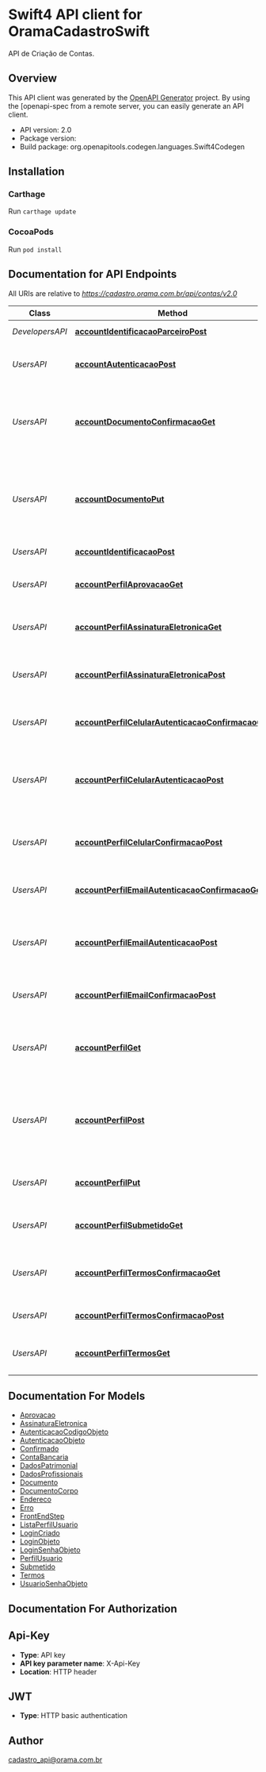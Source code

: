 # Swift4 API client for OramaCadastroSwift

API de Criação de Contas.

## Overview
This API client was generated by the [OpenAPI Generator](https://openapi-generator.tech) project.  By using the [openapi-spec from a remote server, you can easily generate an API client.

- API version: 2.0
- Package version: 
- Build package: org.openapitools.codegen.languages.Swift4Codegen

## Installation

### Carthage

Run `carthage update`

### CocoaPods

Run `pod install`

## Documentation for API Endpoints

All URIs are relative to *https://cadastro.orama.com.br/api/contas/v2.0*

Class | Method | HTTP request | Description
------------ | ------------- | ------------- | -------------
*DevelopersAPI* | [**accountIdentificacaoParceiroPost**](docs/DevelopersAPI.md#accountidentificacaoparceiropost) | **POST** /identificacao-parceiro/ | Cria um login para usuário.
*UsersAPI* | [**accountAutenticacaoPost**](docs/UsersAPI.md#accountautenticacaopost) | **POST** /autenticacao/ | Autentica um usuário que ainda não é cliente.
*UsersAPI* | [**accountDocumentoConfirmacaoGet**](docs/UsersAPI.md#accountdocumentoconfirmacaoget) | **GET** /perfil/{cpf}/documento/confirmacao/ | Consulta o status de confirmação do documento que foi submetido
*UsersAPI* | [**accountDocumentoPut**](docs/UsersAPI.md#accountdocumentoput) | **PUT** /perfil/{cpf}/documento/ | Anexa ou atualiza documento para conferencia de autenticidade do perfil.
*UsersAPI* | [**accountIdentificacaoPost**](docs/UsersAPI.md#accountidentificacaopost) | **POST** /identificacao/ | Cria um login para usuário.
*UsersAPI* | [**accountPerfilAprovacaoGet**](docs/UsersAPI.md#accountperfilaprovacaoget) | **GET** /perfil/{cpf}/aprovacao/ | Retorna o estado de aprovação de um perfil
*UsersAPI* | [**accountPerfilAssinaturaEletronicaGet**](docs/UsersAPI.md#accountperfilassinaturaeletronicaget) | **GET** /perfil/{cpf}/assinatura-eletronica/ | Verifica se a assinatura eletronica já foi definida.
*UsersAPI* | [**accountPerfilAssinaturaEletronicaPost**](docs/UsersAPI.md#accountperfilassinaturaeletronicapost) | **POST** /perfil/{cpf}/assinatura-eletronica/ | Realiza o cadastro da assinatura eletrônica do perfil.
*UsersAPI* | [**accountPerfilCelularAutenticacaoConfirmacaoGet**](docs/UsersAPI.md#accountperfilcelularautenticacaoconfirmacaoget) | **GET** /perfil/{cpf}/celular/autenticacao/confirmacao/ | Estado atual de confirmação do celular
*UsersAPI* | [**accountPerfilCelularAutenticacaoPost**](docs/UsersAPI.md#accountperfilcelularautenticacaopost) | **POST** /perfil/{cpf}/celular/autenticacao/ | Gera um código para iniciar o processo de validação do número do celular
*UsersAPI* | [**accountPerfilCelularConfirmacaoPost**](docs/UsersAPI.md#accountperfilcelularconfirmacaopost) | **POST** /perfil/{cpf}/celular/autenticacao/confirmacao/ | Confirma o numero de celular, concluindo a validação
*UsersAPI* | [**accountPerfilEmailAutenticacaoConfirmacaoGet**](docs/UsersAPI.md#accountperfilemailautenticacaoconfirmacaoget) | **GET** /perfil/{cpf}/email/autenticacao/confirmacao/ | Estado atual de confirmação do email
*UsersAPI* | [**accountPerfilEmailAutenticacaoPost**](docs/UsersAPI.md#accountperfilemailautenticacaopost) | **POST** /perfil/{cpf}/email/autenticacao/ | Gera um código para iniciar o processo de validação do email
*UsersAPI* | [**accountPerfilEmailConfirmacaoPost**](docs/UsersAPI.md#accountperfilemailconfirmacaopost) | **POST** /perfil/{cpf}/email/autenticacao/confirmacao/ | Confirma o email, concluindo a validação
*UsersAPI* | [**accountPerfilGet**](docs/UsersAPI.md#accountperfilget) | **GET** /perfil/{cpf}/ | Retorna o perfil de um usuário que ainda não foi transformado em cliente.
*UsersAPI* | [**accountPerfilPost**](docs/UsersAPI.md#accountperfilpost) | **POST** /perfil/{cpf}/ | Submete o perfil de usuário associado a um login para ser criado como cliente.
*UsersAPI* | [**accountPerfilPut**](docs/UsersAPI.md#accountperfilput) | **PUT** /perfil/{cpf}/ | Atualiza perfil para criação de conta.
*UsersAPI* | [**accountPerfilSubmetidoGet**](docs/UsersAPI.md#accountperfilsubmetidoget) | **GET** /perfil/{cpf}/submetido/ | Retorna o estado de submissão de um perfil
*UsersAPI* | [**accountPerfilTermosConfirmacaoGet**](docs/UsersAPI.md#accountperfiltermosconfirmacaoget) | **GET** /perfil/{cpf}/termos/confirmacao/ | Estado atual de confirmação do aceite de termos
*UsersAPI* | [**accountPerfilTermosConfirmacaoPost**](docs/UsersAPI.md#accountperfiltermosconfirmacaopost) | **POST** /perfil/{cpf}/termos/confirmacao/ | Confirma o aceite de termos
*UsersAPI* | [**accountPerfilTermosGet**](docs/UsersAPI.md#accountperfiltermosget) | **GET** /perfil/{cpf}/termos/ | Consulta os termos requeridos para o perfil


## Documentation For Models

 - [Aprovacao](docs/Aprovacao.md)
 - [AssinaturaEletronica](docs/AssinaturaEletronica.md)
 - [AutenticacaoCodigoObjeto](docs/AutenticacaoCodigoObjeto.md)
 - [AutenticacaoObjeto](docs/AutenticacaoObjeto.md)
 - [Confirmado](docs/Confirmado.md)
 - [ContaBancaria](docs/ContaBancaria.md)
 - [DadosPatrimonial](docs/DadosPatrimonial.md)
 - [DadosProfissionais](docs/DadosProfissionais.md)
 - [Documento](docs/Documento.md)
 - [DocumentoCorpo](docs/DocumentoCorpo.md)
 - [Endereco](docs/Endereco.md)
 - [Erro](docs/Erro.md)
 - [FrontEndStep](docs/FrontEndStep.md)
 - [ListaPerfilUsuario](docs/ListaPerfilUsuario.md)
 - [LoginCriado](docs/LoginCriado.md)
 - [LoginObjeto](docs/LoginObjeto.md)
 - [LoginSenhaObjeto](docs/LoginSenhaObjeto.md)
 - [PerfilUsuario](docs/PerfilUsuario.md)
 - [Submetido](docs/Submetido.md)
 - [Termos](docs/Termos.md)
 - [UsuarioSenhaObjeto](docs/UsuarioSenhaObjeto.md)


## Documentation For Authorization


## Api-Key

- **Type**: API key
- **API key parameter name**: X-Api-Key
- **Location**: HTTP header

## JWT

- **Type**: HTTP basic authentication


## Author

cadastro_api@orama.com.br

